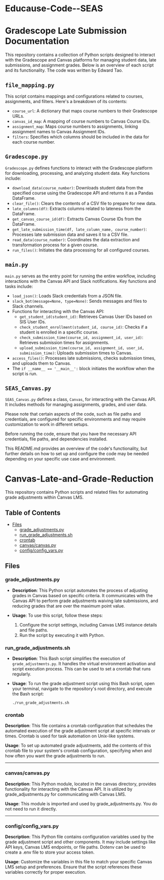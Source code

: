 # Educause-Code--SEAS

# Gradescope Late Submission Documentation

This repository contains a collection of Python scripts designed to interact with the Gradescope and Canvas platforms for managing student data, late submissions, and assignment grades. Below is an overview of each script and its functionality. The code was written by Edward Tao. 

## `file_mapping.py`

This script contains mappings and configurations related to courses, assignments, and filters. Here's a breakdown of its contents:

- `course_url`: A dictionary that maps course numbers to their Gradescope URLs.
- `canvas_id_map`: A mapping of course numbers to Canvas Course IDs.
- `assignment_map`: Maps course numbers to assignments, linking assignment names to Canvas Assignment IDs.
- `filters`: Specifies which columns should be included in the data for each course number.

## `Gradescope.py`

`Gradescope.py` defines functions to interact with the Gradescope platform for downloading, processing, and analyzing student data. Key functions include:

- `download_data(course_number)`: Downloads student data from the specified course using the Gradescope API and returns it as a Pandas DataFrame.
- `clear_file()`: Clears the contents of a CSV file to prepare for new data.
- `late_columns(df)`: Extracts columns related to lateness from the DataFrame.
- `get_canvas_course_id(df)`: Extracts Canvas Course IDs from the DataFrame.
- `get_late_submission_time(df, late_column_name, course_number)`: Processes late submission data and saves it to a CSV file.
- `read_data(course_number)`: Coordinates the data extraction and transformation process for a given course.
- `run_files()`: Initiates the data processing for all configured courses.

## `main.py`

`main.py` serves as the entry point for running the entire workflow, including interactions with the Canvas API and Slack notifications. Key functions and tasks include:

- `load_json()`: Loads Slack credentials from a JSON file.
- `slack_bot(message=None, type=None)`: Sends messages and files to Slack channels.
- Functions for interacting with the Canvas API:
  - `get_student_id(student_id)`: Retrieves Canvas User IDs based on SIS User IDs.
  - `check_student_enrollment(student_id, course_id)`: Checks if a student is enrolled in a specific course.
  - `check_submission_time(course_id, assignment_id, user_id)`: Retrieves submission times for assignments.
  - `upload_submission_time(course_id, assignment_id, user_id, submission_time)`: Uploads submission times to Canvas.
- `access_files()`: Processes late submissions, checks submission times, and uploads them to Canvas.
- The `if __name__ == '__main__':` block initiates the workflow when the script is run.

## `SEAS_Canvas.py`

`SEAS_Canvas.py` defines a class, `Canvas`, for interacting with the Canvas API. It includes methods for managing assignments, grades, and user data.

Please note that certain aspects of the code, such as file paths and credentials, are configured for specific environments and may require customization to work in different setups.

Before running the code, ensure that you have the necessary API credentials, file paths, and dependencies installed.

This README.md provides an overview of the code's functionality, but further details on how to set up and configure the code may be needed depending on your specific use case and environment.


# Canvas-Late-and-Grade-Reduction

This repository contains Python scripts and related files for automating grade adjustments within Canvas LMS.

## Table of Contents

- [Files](#files)
  - [grade_adjustments.py](#grade_adjustmentspy)
  - [run_grade_adjustments.sh](#run_grade_adjustmentssh)
  - [crontab](#crontab)
  - [canvas/canvas.py](#canvascanvaspy)
  - [config/config_vars.py](#configconfig_varspy)

## Files

### grade_adjustments.py

- **Description**: This Python script automates the process of adjusting grades in Canvas based on specific criteria. It communicates with the Canvas API to perform grade adjustments waiving late submissions, and reducing grades that are over the maximum point value.

- **Usage**: To use this script, follow these steps:
  1. Configure the script settings, including Canvas LMS instance details and file paths.
  2. Run the script by executing it with Python.

### run_grade_adjustments.sh

- **Description**: This Bash script simplifies the execution of `grade_adjustments.py`. It handles the virtual environment activation and script execution process. This can be used to set a crontab that runs regularly.

- **Usage**: To run the grade adjustment script using this Bash script, open your terminal, navigate to the repository's root directory, and execute the Bash script:
   ```shell
   ./run_grade_adjustments.sh

### crontab

**Description**: This file contains a crontab configuration that schedules the automated execution of the grade adjustment script at specific intervals or times. Crontab is used for task automation on Unix-like systems.

**Usage**: To set up automated grade adjustments, add the contents of this crontab file to your system's crontab configuration, specifying when and how often you want the grade adjustments to run.

---

### canvas/canvas.py

**Description**: This Python module, located in the canvas directory, provides functionality for interacting with the Canvas API. It is utilized by grade_adjustments.py for communicating with Canvas LMS.

**Usage**: This module is imported and used by grade_adjustments.py. You do not need to run it directly.

---

### config/config_vars.py

**Description**: This Python file contains configuration variables used by the grade adjustment script and other components. It may include settings like API keys, Canvas LMS endpoints, or file paths. Dotenv can be used to create a .env file to store your access token.

**Usage**: Customize the variables in this file to match your specific Canvas LMS setup and preferences. Ensure that the script references these variables correctly for proper execution.
